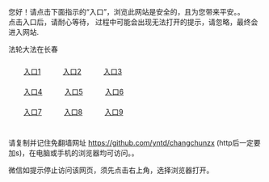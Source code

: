 您好！请点击下面指示的“入口”，浏览此网站是安全的，且为您带来平安。。 <br/>
点击入口后，请耐心等待， 过程中可能会出现无法打开的提示，请忽略，最终会进入网站. </br>

法轮大法在长春<br/>
<div style="padding:10px"><a style="margin:20px" target="_blank" href="https://d1sjsixivucmxh.cloudfront.net/2Qpsp?nzkeku" id="ccLink1" rel="nofollow">入口1</a> <a target="_blank" style="margin:20px" href="https://d1j9r8f6dgezg.cloudfront.net/2Qpsp?qgkrbdsh" id="ccLink2" rel="nofollow">入口2</a> <a style="margin:20px" target="_blank" href="https://d2a7k4zogp016g.cloudfront.net/2Qpsp?qsnsqtp" id="ccLink3" rel="nofollow">入口3</a></div>

<div style="padding:10px" ><a style="margin:20px" target="_blank" href="https://d1sjsixivucmxh.cloudfront.net/2Qpsp?nzkeku" id="ccLink4" rel="nofollow">入口4</a> <a style="margin:20px" href="https://d1j9r8f6dgezg.cloudfront.net/2Qpsp?qgkrbdsh" target="_blank" id="ccLink5" rel="nofollow">入口5</a> <a style="margin:20px" href="https://d2a7k4zogp016g.cloudfront.net/2Qpsp?qsnsqtp" target="_blank" id="ccLink6" rel="nofollow">入口6</a></div>

<div style="padding:10px"><a style="margin:20px" target="_blank" href="https://d1sjsixivucmxh.cloudfront.net/2Qpsp?nzkeku" id="ccLink7" rel="nofollow">入口7</a> <a style="margin:20px" href="https://d1j9r8f6dgezg.cloudfront.net/2Qpsp?qgkrbdsh" target="_blank" id="ccLink8" rel="nofollow">入口8</a> <a style="margin:20px" target="_blank" href="https://d2a7k4zogp016g.cloudfront.net/2Qpsp?qsnsqtp" id="ccLink9" rel="nofollow">入口9</a></div>

<br/>



请复制并记住免翻墙网址 https://github.com/yntd/changchunzx (http后一定要加s)，在电脑或手机的浏览器均可访问。。<br/>

微信如提示停止访问该网页，须先点击右上角，选择浏览器打开。

